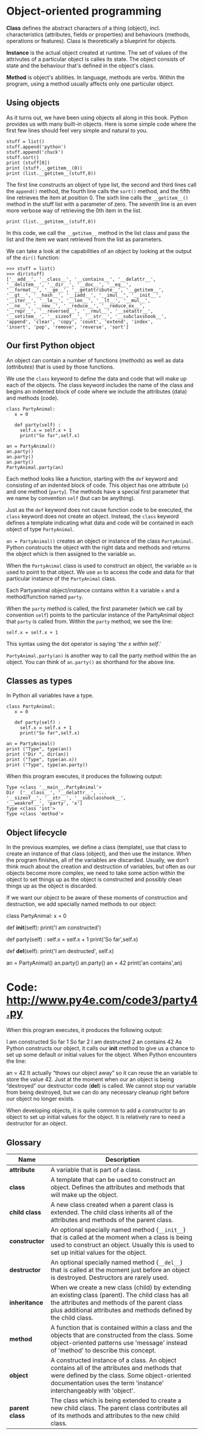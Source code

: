 # Object-oriented programming
**Class** defines the abstract characters of a thing (object), incl. characteristics (attributes, fields or properties) and behaviours (methods, operations or features). Class is theoretically a blueprint for objects.

**Instance** is the actual object created at runtime. The set of values of the attrivutes of a particular object is calles its state. The object consists of state and the behaviour that's defined in the object's class.

**Method** is object's abilities. In language, methods are verbs. Within the program, using a method usually affects only one particular object.

## Using objects
As it turns out, we have been using objects all along in this book. Python provides us with many built-in objects. Here is some simple code where the first few lines should feel very simple and natural to you.

```
stuff = list()
stuff.append('python')
stuff.append('chuck')
stuff.sort()
print (stuff[0])
print (stuff.__getitem__(0))
print (list.__getitem__(stuff,0))
```

The first line constructs an object of type list, the second and third lines call the `append()` method, the fourth line calls the `sort()` method, and the fifth line retrieves the item at position 0. The sixth line calls the `__getitem__()` method in the stuff list with a parameter of zero. The seventh line is an even more verbose way of retrieving the 0th item in the list.

```
print (list.__getitem__(stuff,0))
```

In this code, we call the `__getitem__` method in the list class and pass the list and the item we want retrieved from the list as parameters.

We can take a look at the capabilities of an object by looking at the output of the `dir()` function:

```
>>> stuff = list()
>>> dir(stuff)
['__add__', '__class__', '__contains__', '__delattr__',
'__delitem__', '__dir__', '__doc__', '__eq__',
'__format__', '__ge__', '__getattribute__', '__getitem__',
'__gt__', '__hash__', '__iadd__', '__imul__', '__init__',
'__iter__', '__le__', '__len__', '__lt__', '__mul__',
'__ne__', '__new__', '__reduce__', '__reduce_ex__',
'__repr__', '__reversed__', '__rmul__', '__setattr__',
'__setitem__', '__sizeof__', '__str__', '__subclasshook__',
'append', 'clear', 'copy', 'count', 'extend', 'index',
'insert', 'pop', 'remove', 'reverse', 'sort']
```

## Our first Python object
An object can contain a number of functions (*methods*) as well as data (*attributes*) that is used by those functions.

We use the `class` keyword to define the data and code that will make up each of the objects. The class keyword includes the name of the class and begins an indented block of code where we include the attributes (data) and methods (code).

```
class PartyAnimal:
   x = 0

   def party(self) :
     self.x = self.x + 1
     print("So far",self.x)

an = PartyAnimal()
an.party()
an.party()
an.party()
PartyAnimal.party(an)
``` 

Each method looks like a function, starting with the `def` keyword and consisting of an indented block of code. This object has one attribute (`x`) and one method (`party`). The methods have a special first parameter that we name by convention `self` (but can be anything).

Just as the `def` keyword does not cause function code to be executed, the `class` keyword does not create an object. Instead, the `class` keyword defines a template indicating what data and code will be contained in each object of type `PartyAnimal`. 

`an = PartyAnimal()` creates an object or instance of the class `PartyAnimal`. Python constructs the object with the right data and methods and returns the object which is then assigned to the variable `an`. 

When the `PartyAnimal` class is used to construct an object, the variable `an` is used to point to that object. We use `an` to access the code and data for that particular instance of the `PartyAnimal` class.

Each Partyanimal object/instance contains within it a variable `x` and a method/function named `party`.

When the `party` method is called, the first parameter (which we call by convention `self`) points to the particular instance of the PartyAnimal object that `party` is called from. Within the `party` method, we see the line:

```
self.x = self.x + 1
```

This syntax using the dot operator is saying '*the x within self*.'

`PartyAnimal.party(an)` is another way to call the party method within the an object. You can think of `an.party()` as shorthand for the above line.

## Classes as types
In Python all variables have a type.
```
class PartyAnimal:
   x = 0

   def party(self) :
     self.x = self.x + 1
     print("So far",self.x)

an = PartyAnimal()
print ("Type", type(an))
print ("Dir ", dir(an))
print ("Type", type(an.x))
print ("Type", type(an.party))
```

When this program executes, it produces the following output:

```
Type <class '__main__.PartyAnimal'>
Dir  ['__class__', '__delattr__', ...
'__sizeof__', '__str__', '__subclasshook__',
'__weakref__', 'party', 'x']
Type <class 'int'>
Type <class 'method'>
```

## Object lifecycle
In the previous examples, we define a class (template), use that class to create an instance of that class (object), and then use the instance. When the program finishes, all of the variables are discarded. Usually, we don’t think much about the creation and destruction of variables, but often as our objects become more complex, we need to take some action within the object to set things up as the object is constructed and possibly clean things up as the object is discarded.

If we want our object to be aware of these moments of construction and destruction, we add specially named methods to our object:

class PartyAnimal:
   x = 0

   def __init__(self):
     print('I am constructed')

   def party(self) :
     self.x = self.x + 1
     print('So far',self.x)

   def __del__(self):
     print('I am destructed', self.x)

an = PartyAnimal()
an.party()
an.party()
an = 42
print('an contains',an)

# Code: http://www.py4e.com/code3/party4.py
When this program executes, it produces the following output:

I am constructed
So far 1
So far 2
I am destructed 2
an contains 42
As Python constructs our object, it calls our __init__ method to give us a chance to set up some default or initial values for the object. When Python encounters the line:

an = 42
It actually “thows our object away” so it can reuse the an variable to store the value 42. Just at the moment when our an object is being “destroyed” our destructor code (__del__) is called. We cannot stop our variable from being destroyed, but we can do any necessary cleanup right before our object no longer exists.

When developing objects, it is quite common to add a constructor to an object to set up initial values for the object. It is relatively rare to need a destructor for an object.

## Glossary
| Name | Description | 
| --- | --- | 
| **attribute** | A variable that is part of a class. |
| **class** | A template that can be used to construct an object. Defines the attributes and methods that will make up the object. |
| **child class** | A new class created when a parent class is extended. The child class inherits all of the attributes and methods of the parent class. |
| **constructor** | An optional specially named method (`__init__`) that is called at the moment when a class is being used to construct an object. Usually this is used to set up initial values for the object. |
| **destructor** | An optional specially named method (`__del__`) that is called at the moment just before an object is destroyed. Destructors are rarely used.
| **inheritance** | When we create a new class (child) by extending an existing class (parent). The child class has all the attributes and methods of the parent class plus additional attributes and methods defined by the child class. |
| **method** | A function that is contained within a class and the objects that are constructed from the class. Some object-oriented patterns use 'message' instead of 'method' to describe this concept. |
| **object** | A constructed instance of a class. An object contains all of the attributes and methods that were defined by the class. Some object-oriented documentation uses the term 'instance' interchangeably with 'object'. |
| **parent class** | The class which is being extended to create a new child class. The parent class contributes all of its methods and attributes to the new child class. |
